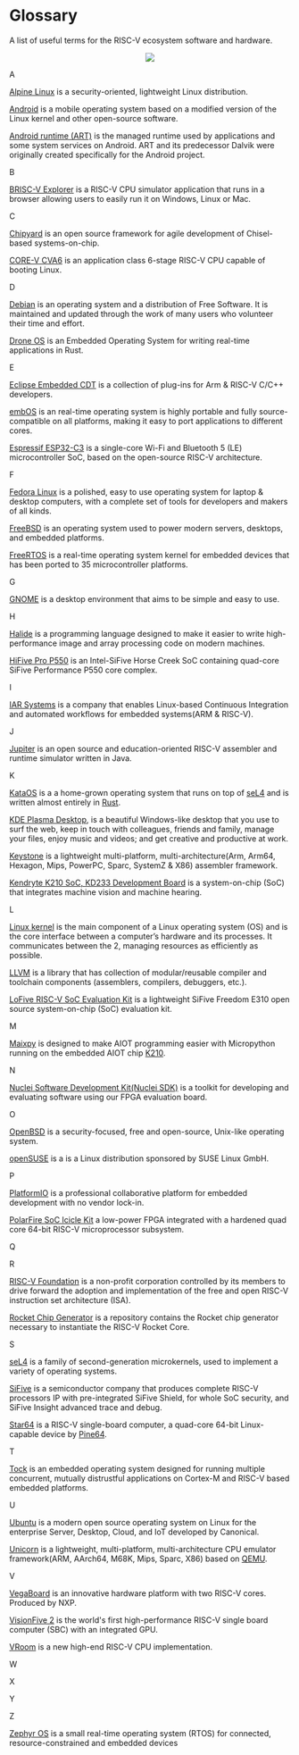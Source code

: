 # Glossary

A list of useful terms for the RISC-V ecosystem software and hardware.

<p align="center">
<img src="https://user-images.githubusercontent.com/45159366/214713880-81ed2cac-6cbf-4012-b3e9-1cb35f070219.png">
</p>

A

[Alpine Linux](https://alpinelinux.org/) is a security-oriented, lightweight Linux distribution.

[Android](https://www.android.com/) is a mobile operating system based on a modified version of the Linux kernel and other open-source software.

[Android runtime (ART)](https://source.android.com/docs/core/runtime) is the managed runtime used by applications and some system services on Android. ART and its predecessor Dalvik were originally created specifically for the Android project. 

B

[BRISC-V Explorer](https://ascslab.org/research/briscv/explorer/explorer.html) is a RISC-V CPU simulator application that runs in a browser allowing users to easily run it on Windows, Linux or Mac.

C

[Chipyard](https://chipyard.readthedocs.io/en/latest/) is an open source framework for agile development of Chisel-based systems-on-chip.

[CORE-V CVA6](https://github.com/openhwgroup/cva6) is an application class 6-stage RISC-V CPU capable of booting Linux.

D

[Debian](https://www.debian.org/) is an operating system and a distribution of Free Software. It is maintained and updated through the work of many users who volunteer their time and effort.

[Drone OS](https://www.drone-os.com/) is an Embedded Operating System for writing real-time applications in Rust.

E

[Eclipse Embedded CDT](https://github.com/eclipse-embed-cdt/eclipse-plugins) is a collection of plug-ins for Arm & RISC-V C/C++ developers.

[embOS](https://www.segger.com/products/rtos/embos/) is an real-time operating system is highly portable and fully source-compatible on all platforms, making it easy to port applications to different cores. 

[Espressif ESP32-C3](https://www.espressif.com/en/products/socs/esp32-c3) is a single-core Wi-Fi and Bluetooth 5 (LE) microcontroller SoC, based on the open-source RISC-V architecture.

F

[Fedora Linux](https://getfedora.org/) is a polished, easy to use operating system for laptop & desktop computers, with a complete set of tools for developers and makers of all kinds.

[FreeBSD](https://www.freebsd.org/) is an operating system used to power modern servers, desktops, and embedded platforms.

[FreeRTOS](https://freertos.org/) is a real-time operating system kernel for embedded devices that has been ported to 35 microcontroller platforms. 

G

[GNOME](https://www.gnome.org/) is a desktop environment that aims to be simple and easy to use. 

H

[Halide](https://github.com/halide/Halide) is a programming language designed to make it easier to write high-performance image and array processing code on modern machines.

[HiFive Pro P550](https://www.sifive.com/boards/hifive-pro-p550) is an Intel-SiFive Horse Creek SoC containing quad-core SiFive Performance P550 core complex.

I

[IAR Systems](https://www.iar.com/) is a company that enables Linux-based Continuous Integration and automated workflows for embedded systems(ARM & RISC-V).

J

[Jupiter](https://jupitersim.gitbook.io/) is an open source and education-oriented RISC-V assembler and runtime simulator written in Java.

K

[KataOS](https://github.com/AmbiML/sparrow-kata) is a a home-grown operating system that runs on top of [seL4](https://github.com/seL4) and is written almost entirely in [Rust](https://www.rust-lang.org/).

[KDE Plasma Desktop](https://kde.org), is a beautiful Windows-like desktop that you use to surf the web, keep in touch with colleagues, friends and family, manage your files, enjoy music and videos; and get creative and productive at work.

[Keystone](https://github.com/keystone-engine/keystone) is a lightweight multi-platform, multi-architecture(Arm, Arm64, Hexagon, Mips, PowerPC, Sparc, SystemZ & X86) assembler framework.

[Kendryte K210 SoC, KD233 Development Board](https://www.analoglamb.com/product/dual-core-risc-v-64bit-k210-ai-board-kendryte-kd233/) is a system-on-chip (SoC) that integrates machine vision and machine hearing. 

L

[Linux kernel](https://www.kernel.org/) is the main component of a Linux operating system (OS) and is the core interface between a computer’s hardware and its processes. It communicates between the 2, managing resources as efficiently as possible.

[LLVM](https://github.com/llvm/) is a library that has collection of modular/reusable compiler and toolchain  components (assemblers, compilers, debuggers, etc.).

[LoFive RISC-V SoC Evaluation Kit](https://www.digikey.com/en/product-highlight/g/groupgets/lofive-risc-v-soc-evaluation-kit) is a lightweight SiFive Freedom E310 open source system-on-chip (SoC) evaluation kit.

M

[Maixpy](https://maixpy.sipeed.com/) is designed to make AIOT programming easier with Micropython running on the embedded AIOT chip [K210](https://kendryte.com/).

N

[Nuclei Software Development Kit(Nuclei SDK)](https://doc.nucleisys.com/nuclei_sdk) is a toolkit for developing and evaluating software using our FPGA evaluation board.

O

[OpenBSD](https://www.openbsd.org/) is a security-focused, free and open-source, Unix-like operating system.

[openSUSE](https://www.opensuse.org/) is a is a Linux distribution sponsored by SUSE Linux GmbH.

P

[PlatformIO](https://platformio.org/) is a professional collaborative platform for embedded development with no vendor lock-in.

[PolarFire SoC Icicle Kit](https://www.microsemi.com/product-directory/soc-fpgas/5498-polarfire-soc-fpga) a low-power FPGA integrated with a hardened quad core 64-bit RISC-V microprocessor subsystem.

Q

R

[RISC-V Foundation](https://riscv.org/) is a non-profit corporation controlled by its members to drive forward the adoption and implementation of the free and open RISC-V instruction set architecture (ISA).

[Rocket Chip Generator](https://github.com/chipsalliance/rocket-chip) is a repository contains the Rocket chip generator necessary to instantiate the RISC-V Rocket Core.

S

[seL4](https://sel4.systems/) is a family of second-generation microkernels, used to implement a variety of operating systems.

[SiFive](https://www.sifive.com/) is a semiconductor company that produces complete RISC-V processors IP with pre-integrated SiFive Shield, for whole SoC security, and SiFive Insight advanced trace and debug. 

[Star64](https://wiki.pine64.org/wiki/STAR64) is a RISC-V single-board computer, a quad-core 64-bit Linux-capable device by [Pine64](https://www.pine64.org/).

T

[Tock](https://www.tockos.org/) is an embedded operating system designed for running multiple concurrent, mutually distrustful applications on Cortex-M and RISC-V based embedded platforms.

U

[Ubuntu](https://ubuntu.com/) is a modern open source operating system on Linux for the enterprise Server, Desktop, Cloud, and IoT developed by Canonical.

[Unicorn](https://github.com/unicorn-engine/unicorn) is a lightweight, multi-platform, multi-architecture CPU emulator framework(ARM, AArch64, M68K, Mips, Sparc, X86) based on [QEMU](https://www.qemu.org/).

V

[VegaBoard](https://vegaboards.com/) is an innovative hardware platform with two RISC-V cores. Produced by NXP.

[VisionFive 2](https://www.starfivetech.com/en/site/boards) is the world's first high-performance RISC-V single board computer (SBC) with an integrated GPU.

[VRoom](https://github.com/MoonbaseOtago/vroom) is a new high-end RISC-V CPU implementation.

W

X

Y

Z

[Zephyr OS](https://www.zephyrproject.org) is a small real-time operating system (RTOS) for connected, resource-constrained and embedded devices 

